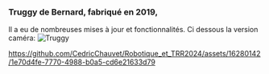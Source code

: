  ### Truggy de Bernard, fabriqué en 2019,
 
 Il a eu de nombreuses mises à jour et fonctionnalités.
 Ci dessous la version caméra:
![Truggy](https://github.com/CedricChauvet/Robotique_et_TRR2024/assets/16280142/e587798a-a27f-499b-869e-5c0e25686b6e)


https://github.com/CedricChauvet/Robotique_et_TRR2024/assets/16280142/1e70d4fe-7770-4988-b0a5-cd6e21633d79

